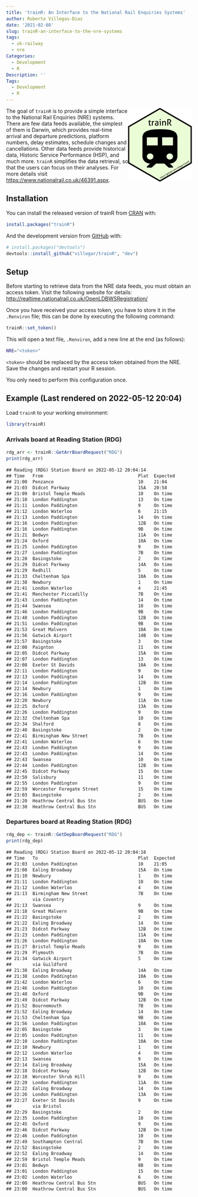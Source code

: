 ```yaml
---
title: 'trainR: An Interface to the National Rail Enquiries Systems'
author: Roberto Villegas-Diaz
date: '2021-02-08'
slug: trainR-an-interface-to-the-nre-systems
tags:
  - uk-railway
  - nre
Categories:
  - Development
  - R
Description: ''
Tags:
  - Development
  - R
---
```


<img src="https://raw.githubusercontent.com/villegar/trainR/main/inst/images/logo.png" alt="logo" align="right" height=200px/>

The goal of `trainR` is to provide a simple interface to the 
National Rail Enquiries (NRE) systems. There are few data feeds 
available, the simplest of them is Darwin, which provides real-time 
arrival and departure predictions, platform numbers, delay estimates, 
schedule changes and cancellations. Other data feeds provide historical 
data, Historic Service Performance (HSP), and much more. `trainR` 
simplifies the data retrieval, so that the users can focus on their 
analyses. For more details visit 
https://www.nationalrail.co.uk/46391.aspx.

## Installation

You can install the released version of trainR from [CRAN](https://CRAN.R-project.org) with:

``` r
install.packages("trainR")
```

And the development version from [GitHub](https://github.com/) with:

``` r
# install.packages("devtools")
devtools::install_github("villegar/trainR", "dev")
```

## Setup
Before starting to retrieve data from the NRE data feeds, you must obtain an access token. 
Visit the following website for details: http://realtime.nationalrail.co.uk/OpenLDBWSRegistration/

Once you have received your access token, you have to store it in the `.Renviron` file; this can be 
done by executing the following command:


```r
trainR::set_token()
```

This will open a text file, `.Renviron`, add a new line at the end (as follows):

```bash
NRE="<token>"
```

`<token>` should be replaced by the access token obtained from the NRE. Save the changes and restart 
your R session.

You only need to perform this configuration once.

## Example (Last rendered on 2022-05-12 20:04)

Load `trainR` to your working environment:

```r
library(trainR)
```

### Arrivals board at Reading Station (RDG)


```r
rdg_arr <- trainR::GetArrBoardRequest("RDG")
print(rdg_arr)
```

```
## Reading (RDG) Station Board on 2022-05-12 20:04:14
## Time   From                                    Plat  Expected
## 21:00  Penzance                                10    21:04
## 21:03  Didcot Parkway                          15A   20:58
## 21:09  Bristol Temple Meads                    10    On time
## 21:10  London Paddington                       13    On time
## 21:11  London Paddington                       9     On time
## 21:12  London Waterloo                         6     21:15
## 21:13  London Paddington                       14    On time
## 21:16  London Paddington                       12B   On time
## 21:16  London Paddington                       9B    On time
## 21:21  Bedwyn                                  11A   On time
## 21:24  Oxford                                  10A   On time
## 21:25  London Paddington                       9     On time
## 21:27  London Paddington                       7B    On time
## 21:28  Basingstoke                             2     On time
## 21:29  Didcot Parkway                          14A   On time
## 21:29  Redhill                                 5     On time
## 21:33  Cheltenham Spa                          10A   On time
## 21:38  Newbury                                 1     On time
## 21:41  London Waterloo                         4     21:45
## 21:41  Manchester Piccadilly                   7B    On time
## 21:43  London Paddington                       14    On time
## 21:44  Swansea                                 10    On time
## 21:46  London Paddington                       9B    On time
## 21:48  London Paddington                       12B   On time
## 21:51  London Paddington                       9B    On time
## 21:53  Great Malvern                           10A   On time
## 21:56  Gatwick Airport                         14B   On time
## 21:57  Basingstoke                             3     On time
## 22:00  Paignton                                11    On time
## 22:05  Didcot Parkway                          15A   On time
## 22:07  London Paddington                       13    On time
## 22:08  Exeter St Davids                        10A   On time
## 22:11  London Paddington                       9     On time
## 22:13  London Paddington                       14    On time
## 22:14  London Paddington                       12B   On time
## 22:14  Newbury                                 1     On time
## 22:16  London Paddington                       9     On time
## 22:20  Newbury                                 11A   On time
## 22:25  Oxford                                  13A   On time
## 22:26  London Paddington                       9     On time
## 22:32  Cheltenham Spa                          10    On time
## 22:34  Shalford                                8     On time
## 22:40  Basingstoke                             2     On time
## 22:41  Birmingham New Street                   7B    On time
## 22:41  London Waterloo                         6     On time
## 22:43  London Paddington                       9     On time
## 22:43  London Paddington                       14    On time
## 22:43  Swansea                                 10    On time
## 22:44  London Paddington                       12B   On time
## 22:45  Didcot Parkway                          15    On time
## 22:50  Salisbury                               11    On time
## 22:55  London Paddington                       9     On time
## 22:59  Worcester Foregate Street               15    On time
## 23:03  Basingstoke                             2     On time
## 21:20  Heathrow Central Bus Stn                BUS   On time
## 22:30  Heathrow Central Bus Stn                BUS   On time
```

### Departures board at Reading Station (RDG)


```r
rdg_dep <- trainR::GetDepBoardRequest("RDG")
print(rdg_dep)
```

```
## Reading (RDG) Station Board on 2022-05-12 20:04:18
## Time   To                                      Plat  Expected
## 21:03  London Paddington                       10    21:05
## 21:08  Ealing Broadway                         15A   On time
## 21:10  Newbury                                 1     On time
## 21:11  London Paddington                       10    On time
## 21:12  London Waterloo                         4     On time
## 21:13  Birmingham New Street                   7B    On time
##        via Coventry                            
## 21:13  Swansea                                 9     On time
## 21:18  Great Malvern                           9B    On time
## 21:22  Basingstoke                             2     On time
## 21:22  Ealing Broadway                         14    On time
## 21:23  Didcot Parkway                          12B   On time
## 21:23  London Paddington                       11A   On time
## 21:26  London Paddington                       10A   On time
## 21:27  Bristol Temple Meads                    9     On time
## 21:29  Plymouth                                7B    On time
## 21:34  Gatwick Airport                         5     On time
##        via Guildford                           
## 21:38  Ealing Broadway                         14A   On time
## 21:38  London Paddington                       10A   On time
## 21:42  London Waterloo                         6     On time
## 21:46  London Paddington                       10    On time
## 21:48  Oxford                                  9B    On time
## 21:49  Didcot Parkway                          12B   On time
## 21:52  Bournemouth                             7B    On time
## 21:52  Ealing Broadway                         14    On time
## 21:53  Cheltenham Spa                          9B    On time
## 21:56  London Paddington                       10A   On time
## 22:05  Basingstoke                             3     On time
## 22:05  London Paddington                       11    On time
## 22:10  London Paddington                       10A   On time
## 22:10  Newbury                                 1     On time
## 22:12  London Waterloo                         4     On time
## 22:13  Swansea                                 9     On time
## 22:14  Ealing Broadway                         15A   On time
## 22:18  Didcot Parkway                          12B   On time
## 22:18  Worcester Shrub Hill                    9     On time
## 22:20  London Paddington                       11A   On time
## 22:22  Ealing Broadway                         14    On time
## 22:26  London Paddington                       13A   On time
## 22:27  Exeter St Davids                        9     On time
##        via Bristol                             
## 22:29  Basingstoke                             2     On time
## 22:35  London Paddington                       10    On time
## 22:45  Oxford                                  9     On time
## 22:46  Didcot Parkway                          12B   On time
## 22:46  London Paddington                       10    On time
## 22:49  Southampton Central                     7B    On time
## 22:52  Basingstoke                             2     On time
## 22:52  Ealing Broadway                         14    On time
## 22:59  Bristol Temple Meads                    9     On time
## 23:01  Bedwyn                                  8B    On time
## 23:01  London Paddington                       15    On time
## 23:02  London Waterloo                         6     On time
## 22:00  Heathrow Central Bus Stn                BUS   On time
## 23:00  Heathrow Central Bus Stn                BUS   On time
```
